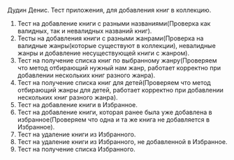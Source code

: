 Дудин Денис. Тест приложения, для добавления книг в коллекцию.
1. Тест на добавление книги с разными названиями(Проверка как валидных, так и невалидных названий книг).
2. Тесты на добавления книги с разными жанрами(Проверка на валидные жанры(которые существуют в коллекции), невалидные жанры и добавление несуществующей книги с жанром).
3. Тест на получение списка книг по выбранному жанру(Проверяем что метод отбирающий нужный нам жанр, работает корректно при добавлении нескольких книг разного жанра).
4. Тест на получение списка книг для детей(Проверяем что метод отбирающий жанры для детей, работает корректно при добавлении нескольких книг разного жанра).
5. Тест на добавление книги в Избранное.
6. Тест на добавление книги, которая ранее была уже добавлена в избранное(Проверяем что одна и та же книга не добавляется в Избранное).
7. Тест на удаление книги из Избранного.
8. Тест на удаление книги из Избранного, не добавленной в Избранное.
9. Тест на получение списка Избранного.